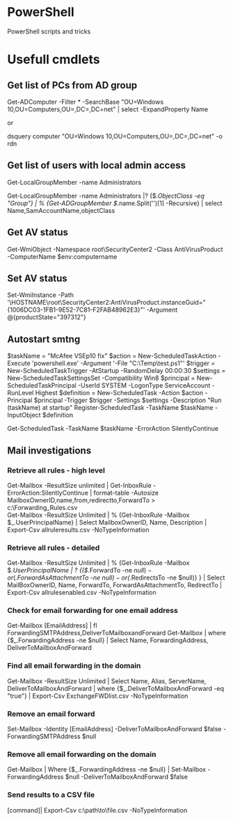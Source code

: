 # PowerShell
PowerShell scripts and tricks

# Usefull cmdlets
## Get list of PCs from AD group
 Get-ADComputer -Filter * -SearchBase "OU=Windows 10,OU=Computers,OU=,DC=,DC=net"
 | select -ExpandProperty Name
 
 or
 
 dsquery computer "OU=Windows 10,OU=Computers,OU=,DC=,DC=net" -o rdn
 
 ## Get list of users with local admin access
 Get-LocalGroupMember -name Administrators
 
 Get-LocalGroupMember -name Administrators |? {$_.ObjectClass -eq "Group"} | % {Get-ADGroupMember $_.name.Split('\')[1] -Recursive} | select Name,SamAccountName,objectClass

## Get AV status
Get-WmiObject -Namespace root\SecurityCenter2 -Class AntiVirusProduct  -ComputerName  $env:computername

## Set AV status
Set-WmiInstance -Path '\\HOSTNAME\root\SecurityCenter2:AntiVirusProduct.instanceGuid="{1006DC03-1FB1-9E52-7C81-F2FAB48962E3}"' -Argument @{productState="397312"}

## Autostart smtng

$taskName = "McAfee VSEp10 fix"
$action = New-ScheduledTaskAction -Execute 'powershell.exe' -Argument '-File "C:\Temp\test.ps1"'
$trigger = New-ScheduledTaskTrigger -AtStartup -RandomDelay 00:00:30
$settings = New-ScheduledTaskSettingsSet -Compatibility Win8
$principal = New-ScheduledTaskPrincipal -UserId SYSTEM -LogonType ServiceAccount -RunLevel Highest
$definition = New-ScheduledTask -Action $action -Principal $principal -Trigger $trigger -Settings $settings -Description "Run $($taskName) at startup"
Register-ScheduledTask -TaskName $taskName -InputObject $definition

Get-ScheduledTask -TaskName $taskName -ErrorAction SilentlyContinue 


## Mail investigations
### Retrieve all rules - high level
Get-Mailbox -ResultSize unlimited | Get-InboxRule -ErrorAction:SilentlyContinue | format-table -Autosize MailboxOwnerID,name,from,redirectto,ForwardTo > c:\Forwarding_Rules.csv	
Get-Mailbox -ResultSize Unlimited | % {Get-InboxRule -Mailbox $_.UserPrincipalName} | Select MailboxOwnerID, Name, Description | Export-Csv allruleresults.csv -NoTypeInformation
### Retrieve all rules - detailed
Get-Mailbox -ResultSize Unlimited | % {Get-InboxRule -Mailbox $_.UserPrincipalName | ? {($_.ForwardTo -ne $null) -or ($_.ForwardAsAttachmentTo -ne $null) -or ($_.RedirectsTo -ne $null)} } | Select MailBoxOwnerID, Name, ForwardTo, ForwardAsAttachmentTo, RedirectTo | Export-Csv allrulesenabled.csv -NoTypeInformation	
### Check for email forwarding for one email address
Get-Mailbox [EmailAddress] | fl ForwardingSMTPAddress,DeliverToMailboxandForward
Get-Mailbox | where {$_.ForwardingAddress -ne $null} | Select Name, ForwardingAddress, DeliverToMailboxAndForward
### Find all email forwarding in the domain
Get-Mailbox -ResultSize Unlimited | Select Name, Alias, ServerName, DeliverToMailboxAndForward | where {$_.DeliverToMailboxAndForward -eq "true"} | Export-Csv ExchangeFWDlist.csv -NoTypeInformation
### Remove an email forward
Set-Mailbox -Identity [EmailAddress] -DeliverToMailboxAndForward $false -ForwardingSMTPAddress $null
### Remove all email forwarding on the domain
Get-Mailbox | Where {$_.ForwardingAddress -ne $null} | Set-Mailbox -ForwardingAddress $null -DeliverToMailboxAndForward $false	
### Send results to a CSV file
[command]| Export-Csv c:\path\to\file.csv -NoTypeInformation	
